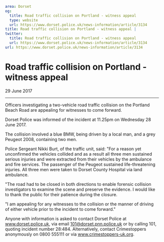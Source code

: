 ```yaml
area: Dorset
og:
  title: Road traffic collision on Portland - witness appeal
  type: website
  url: https://www.dorset.police.uk/news-information/article/3134
title: Road traffic collision on Portland - witness appeal |
twitter:
  title: Road traffic collision on Portland - witness appeal
  url: https://www.dorset.police.uk/news-information/article/3134
url: https://www.dorset.police.uk/news-information/article/3134
```

# Road traffic collision on Portland - witness appeal

29 June 2017

* * *

Officers investigating a two-vehicle road traffic collision on the Portland Beach Road are appealing for witnesses to come forward.

Dorset Police was informed of the incident at 11.25pm on Wednesday 28 June 2017.

The collision involved a blue BMW, being driven by a local man, and a grey Peugeot 2008, containing two men.

Police Sergeant Nikki Burt, of the traffic unit, said: "For a reason yet unconfirmed the vehicles collided and as a result all three men sustained serious injuries and were extracted from their vehicles by the ambulance and fire services. The passenger of the Peugeot sustained life-threatening injuries. All three men were taken to Dorset County Hospital via land ambulance.

"The road had to be closed in both directions to enable forensic collision investigators to examine the scene and preserve the evidence. I would like to thank the public for their patience during the closure.

"I am appealing for any witnesses to the collision or the manner of driving of either vehicle prior to the incident to come forward."

Anyone with information is asked to contact Dorset Police at www.dorset.police,uk, via email 101@dorset.pnn.police.uk or by calling 101, quoting incident number 28:484. Alternatively, contact Crimestoppers anonymously on 0800 555111 or via www.crimestoppers-uk.org.
